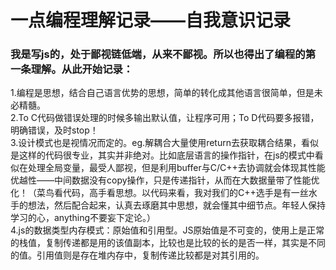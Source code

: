# 一点编程理解记录——自我意识记录

### 我是写js的，处于鄙视链低端，从来不鄙视。所以也得出了编程的第一条理解。从此开始记录：

1.编程是思想，结合自己语言优势的思想，简单的转化成其他语言很简单，但是未必精髓。  
2.To C代码做错误处理的时候多输出默认值，让程序可用；To D代码要多报错，明确错误，及时stop！  
3.设计模式也是视情况而定的。eg.解耦合大量使用return去获取耦合结果，看似是这样的代码很专业，其实并非绝对。比如底层语言的操作指针，在js的模式中看似在处理全局变量，最受人鄙视，但是利用buffer与C/C++去协调就会体现其性能优越性——中间数据没有copy操作，只是传递指针，从而在大数据量带了性能优化！（菜鸟看代码，高手看思想。以代码来看，我对我们的C++选手是有一丝水手的想法，然后配合起来，认真去琢磨其中思想，就会懂其中细节点。年轻人保持学习的心，anything不要妄下定论。）  
4.js的数据类型内存模式：原始值和引用型。JS原始值是不可变的，使用上是正常的栈值，复制传递都是用的该值副本，比较也是比较的长的是否一样，其实是不同的值。引用值则是存在堆内存中，复制传递比较都是对其引用的。
